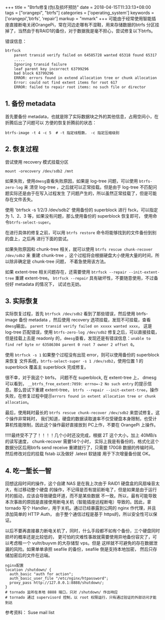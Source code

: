 +++
title = "Btrfs修复(伪)及损坏预防"
date = 2018-04-15T11:33:13+08:00
tags = ["orangepi", "btrfs"]
categories = ['operating_system']
keywords = ['orangepi','btrfs', 'repair']
markup = "mmark"
+++
可能由于经常使用智能插座直接断电关闭OrangePi，常在河边走哪有不湿鞋，用来存储数据的btrfs
分区挂掉了，当然由于有RAID1的备份，对于数据我是毫不担心，尝试修复以下btrfs。
<!--more-->
错误信息：

```bash
btrfsck
    parent transid verify failed on 64585728 wanted 65318 found 65317
    .....
    Ignoring transid failure
    leaf parent key incorrect 63799296
    bad block 63799296
    ERROR: errors found in extend allocation tree or chunk allocation
    Error: could not find extent items for root 617
    ERROR: failed to repair root items: no such file or director
```

## 1. 备份 metadata
首先要备份 metadata，也就是除了实际数据块之外的其他信息，占用空间小，在折腾后出了问题可以
方便的恢复折腾前的状态：

    btrfs-image -t 4 -c 5  # -t 指定线程数， -c 指定压缩级别

## 2. 恢复过程
尝试使用 recovery 模式挂载分区

    mount -orecovery /dev/sdb2 /mnt
如果失败，使用`dmesg`查看失败原因，如果是 log-tree 问题，可以使用 `btrfs-zero-log` 来
清空 log-tree ，之后就可以正常挂载。但是由于 log-tree 不匹配问题实际还是由于在写入过程发生
了问题产生的，所以虽然正常挂载了，但是可能存在文件丢失。

使用 'btrfsck -s 1/2/3 /dev/sdb2' 使用备份的 superblock 进行 fsck，可以指定为 1、2、3
等，如果没有问题，那么使用备份的 superblock 恢复即可， 使用命令`btrfs-select-super`。

在进行具体的修复之前，可以用 `btrfs restore` 命令将能够找到的文件备份到别的盘上，之后再
进行下面的尝试。

如果失败原因和 chunk-tree 相关，就可以使用 `btrfs rescue chunk-recover /dev/sdb2` 来
重建 chunk-tree ，这个过程将会根据硬盘大小使用大量的时间，所以除非确定是 chunk-tree 问题，
不着急使用该方法。

如果 extent-tree 相关问题存在，还需要使用 `btrfsck --repair --init-extent-tree` 重建
 extent-tree。 `btrfsck --repair` 具有破坏性，不要随意使用，不过备份好 metadata 的情况下，
 试试也无妨。

## 3. 实际恢复
实际恢复过程，首先 `btrfsck /dev/sdb2` 看到了那些错误，然后使用 btrfs-image 备份 metadata
，然后使用 recovery 选项挂载，发现不可挂载，查看`dmesg`输出， `parent transid verify failed
on xxxxx wanted xxxx`， 这是 log-tree 匹配错误，使用 `btrfs-zero-log /dev/sdb2` 修复之后，可以直接挂载，
但是挂载上去是 readonly 的，`dmesg`查看，发现还是有错误信息：`unable to find ref byte nr
63586304 parent 0 root 7 owner 2 offset 0`。

使用 `btrfsck -s 1` 如果整个过程没有出现 error，则可以使用备份的 superblock 来恢复
文件系统，`btrfs-select-super -s 1 /dev/sdb2`，使用位置 1 的 superblock 覆盖主 superblock
完成修复。

很不幸，对于我这个 btrfs， 问题不在 superblock, 在 extent-tree 上， dmesg 可以看到，
`__btrfs_free_extent:7059: errno=-2 No such entry` 的提示信息。那么尝试下重建 extent-tree，
`btrfs --repair --init-extent-tree`，操作失败，在修复过程中提示`errors found in extent allocation
 tree or chunk allocation`。

最后，使用耗时最长的 `btrfs rescue chunk-recover /dev/sdb2` 来尝试修复。这个操作非常耗时，
我们知道，硬盘的数据读取速率不仅受硬盘本身限制，也受计算机性能限制，因此这个操作最好直接放到
PC上作，不要在 OrangePi 上操作。

!!!!!最终受不了了！！！！几个小时还没完成，根据 2T 这个大小，加上 40MB/s 的读写速度，
chunk-recover 需要14个小时， 实际上我是有备份的，格式化这个数据分区后用btrfs send receive
重建就行了，只需要 170GB 数据的传输时间。然后修改对应的挂载 fstab 以及做好 .latest 软链接
用于下次增量备份就 OK。

## 4. 吃一堑长一智
回想这段时间的操作，这个自建 NAS 是在我上次由于 RAID1 硬盘盒的风扇噪音太大，有过移动整个硬盘
的操作，不记得是否有提前断电了，但是如果是由于运行时的振动，应该会导致硬盘坏道，而不是某些数据
不一致。所以，最有可能导致本次事故的原因是直接使用断电关机（智能插座远程断电）导致的。因此，拿
tornado 写个 Handler，用于关机。通过已经暴露到公网的 nginx 作代理，并且添加简单的 HTTP Auth，
由于整个通信过程是基于 https的，所以安全性可以保证。

以后不要再直接暴力断电关机了，同时，什么手段都不如有个备份，三个硬盘同时损坏的概率还是比较低的，
更可怕的灾难性事故就需要使用异地备份容灾了，可以考虑租一个 vultr/buyvm 的大存储型 vps。但是
这样就不可避免的存在数据泄漏的风险。如果单单承担 seafile 的备份，seafile 倒是支持本地加密，
然后只存储加密后的文件在远端。

    nginx配置
    location /shutdown/ {
      auth_basic "auth for action";
      auth_basic_user_file "/etc/nginx/htpassword";
      proxy_pass http://127.0.0.1:8888/shutdown/;
    }
    # tornado 监听在本地 8888 端口，只对 /shutdown/ 作出响应
    # tornado 通过 supervisord 控制，以 root 权限运行，只有通过验证的外部访问才能到达

参考资料：
Suse mail list
